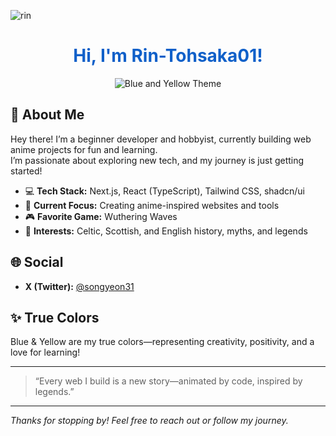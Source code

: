 <!--
Hi! Feel free to edit or update this README as your skills, projects, or interests grow!
-->

![rin](https://tenor.com/view/rin-fate-stay-night-sigh-anime-girl-rin-tohsaka-gif-12035887274724107717)

<h1 align="center" style="color:#1060c9;">
  Hi, I'm Rin-Tohsaka01!
</h1>

<p align="center">
  <img src="https://img.shields.io/badge/true%20color-blue-yellow?style=for-the-badge&logoColor=white" alt="Blue and Yellow Theme" />
</p>

## 👋 About Me

Hey there! I’m a beginner developer and hobbyist, currently building web anime projects for fun and learning.  
I’m passionate about exploring new tech, and my journey is just getting started!

- 💻 **Tech Stack:** Next.js, React (TypeScript), Tailwind CSS, shadcn/ui
- 🌌 **Current Focus:** Creating anime-inspired websites and tools
- 🎮 **Favorite Game:** Wuthering Waves
- 🏰 **Interests:** Celtic, Scottish, and English history, myths, and legends

## 🌐 Social

- **X (Twitter):** [@songyeon31](https://twitter.com/songyeon31)  

## ✨ True Colors

Blue & Yellow are my true colors—representing creativity, positivity, and a love for learning!

---

> “Every web I build is a new story—animated by code, inspired by legends.”

---

_Thanks for stopping by! Feel free to reach out or follow my journey._
